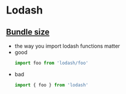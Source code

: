 # Lodash

## [Bundle size](https://www.azavea.com/blog/2019/03/07/lessons-on-tree-shaking-lodash/)
- the way you import lodash functions matter
- good
    ```js
    import foo from 'lodash/foo'
    ```
- bad
    ```js
    import { foo } from 'lodash'
    ```